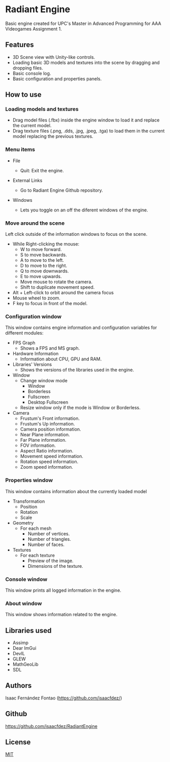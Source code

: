 # Radiant Engine

Basic engine created for UPC's Master in Advanced Programming for AAA Videogames Assignment 1.

## Features

- 3D Scene view with Unity-like controls.
- Loading basic 3D models and textures into the scene by dragging and dropping files.
- Basic console log.
- Basic configuration and properties panels.

## How to use

### Loading models and textures

- Drag model files (.fbx) inside the engine window to load it and replace the current model.
- Drag texture files (.png, .dds, .jpg, .jpeg, .tga) to load them in the current model replacing the previous textures.

### Menu items

- File
  - Quit: Exit the engine.

- External Links
  - Go to Radiant Engine Github repository.

- Windows
  - Lets you toggle on an off the diferent windows of the engine.

### Move around the scene

Left click outside of the information windows to focus on the scene.

- While Right-clicking the mouse:
  - W to move forward.
  - S to move backwards.
  - A to move to the left.
  - D to move to the right.
  - Q to move downwards.
  - E to move upwards.
  - Move mouse to rotate the camera.
  - Shift to duplicate movement speed.
- Alt + Left-click to orbit around the camera focus
- Mouse wheel to zoom.
- F key to focus in front of the model.

### Configuration window

This window contains engine information and configuration variables for different modules:

- FPS Graph
  - Shows a FPS and MS graph.
- Hardware Information
  - Information about CPU, GPU and RAM.
- Libraries' Versions
  - Shows the versions of the libraries used in the engine.
- Window
  - Change window mode
    - Window
    - Borderless
    - Fullscreen 
    - Desktop Fullscreen
  - Resize window only if the mode is Window or Borderless.
- Camera
  - Frustum's Front information.
  - Frustum's Up information.
  - Camera position information.
  - Near Plane information.
  - Far Plane information.
  - FOV information.
  - Aspect Ratio information.
  - Movement speed information.
  - Rotation speed information.
  - Zoom speed information.

### Properties window

This window contains information about the currently loaded model

- Transformation
  - Position
  - Rotation
  - Scale
- Geometry 
  - For each mesh
    - Number of vertices.
    - Number of triangles.
    - Number of faces.
- Textures
  - For each texture
    - Preview of the image.
    - Dimensions of the texture.

### Console window

This window prints all logged information in the engine.

### About window

This window shows information related to the engine.

## Libraries used

- Assimp
- Dear ImGui
- DevIL
- GLEW
- MathGeoLib
- SDL

## Authors

Isaac Fernández Fontao (https://github.com/isaacfdez/)

## Github

https://github.com/isaacfdez/RadiantEngine

## License

[MIT](./LICENSE)

